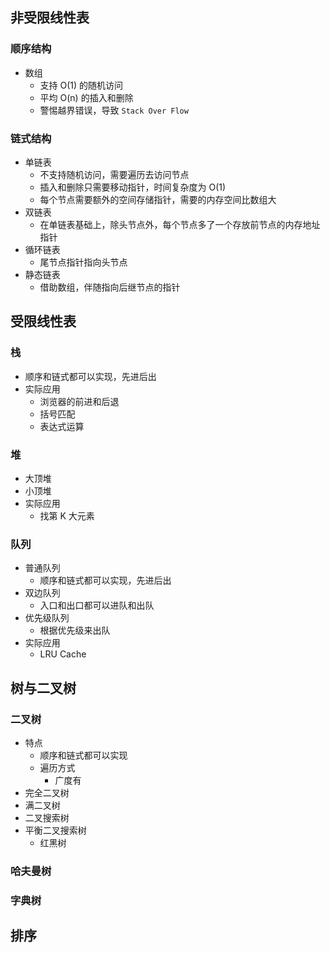 ## 非受限线性表

### 顺序结构
- 数组
	- 支持 O(1) 的随机访问
	- 平均 O(n) 的插入和删除
	- 警惕越界错误，导致 `Stack Over Flow`

### 链式结构
- 单链表
	- 不支持随机访问，需要遍历去访问节点
	- 插入和删除只需要移动指针，时间复杂度为 O(1)
	- 每个节点需要额外的空间存储指针，需要的内存空间比数组大
- 双链表
	- 在单链表基础上，除头节点外，每个节点多了一个存放前节点的内存地址指针
- 循环链表
	- 尾节点指针指向头节点
- 静态链表
	- 借助数组，伴随指向后继节点的指针

## 受限线性表

### 栈
- 顺序和链式都可以实现，先进后出
- 实际应用
	- 浏览器的前进和后退
	- 括号匹配
	- 表达式运算

### 堆
- 大顶堆
- 小顶堆
- 实际应用
	- 找第 K 大元素

### 队列
- 普通队列
	- 顺序和链式都可以实现，先进后出
- 双边队列
	- 入口和出口都可以进队和出队
- 优先级队列
	- 根据优先级来出队
- 实际应用
	- LRU Cache

## 树与二叉树
### 二叉树
- 特点
	- 顺序和链式都可以实现
	- 遍历方式
		- 广度有
- 完全二叉树
- 满二叉树
- 二叉搜索树
- 平衡二叉搜索树
	- 红黑树
### 哈夫曼树
### 字典树

## 排序
